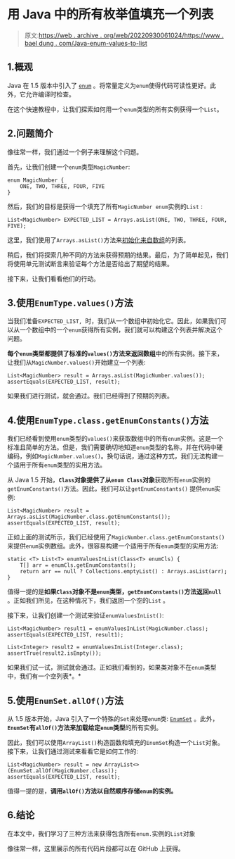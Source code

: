 # 用 Java 中的所有枚举值填充一个列表

> 原文:[https://web . archive . org/web/20220930061024/https://www . bael dung . com/Java-enum-values-to-list](https://web.archive.org/web/20220930061024/https://www.baeldung.com/java-enum-values-to-list)

## 1.概观

Java 在 1.5 版本中引入了 [`enum`](/web/20221115043639/https://www.baeldung.com/a-guide-to-java-enums) 。将常量定义为`enum`使得代码可读性更好。此外，它允许编译时检查。

在这个快速教程中，让我们探索如何用一个`enum`类型的所有实例获得一个`List`。

## 2.问题简介

像往常一样，我们通过一个例子来理解这个问题。

首先，让我们创建一个`enum`类型`MagicNumber`:

```
enum MagicNumber {
    ONE, TWO, THREE, FOUR, FIVE
}
```

然后，我们的目标是获得一个填充了所有`MagicNumber enum`实例的`List` :

```
List<MagicNumber> EXPECTED_LIST = Arrays.asList(ONE, TWO, THREE, FOUR, FIVE);
```

这里，我们使用了`Arrays.asList()`方法来[初始化来自数组](/web/20221115043639/https://www.baeldung.com/java-init-list-one-line#create-from-an-array)的列表。

稍后，我们将探索几种不同的方法来获得预期的结果。最后，为了简单起见，我们将使用单元测试断言来验证每个方法是否给出了期望的结果。

接下来，让我们看看他们的行动。

## 3.使用`EnumType.values()`方法

当我们准备`EXPECTED_LIST, `时，我们从一个数组中初始化它。因此，如果我们可以从一个数组中的一个`enum`获得所有实例，我们就可以构建这个列表并解决这个问题。

**每个`enum`类型都提供了标准的`values()`方法来返回数组**中的所有实例。接下来，让我们从`MagicNumber.values()`开始建立一个列表:

```
List<MagicNumber> result = Arrays.asList(MagicNumber.values());
assertEquals(EXPECTED_LIST, result);
```

如果我们进行测试，就会通过。我们已经得到了预期的列表。

## 4.使用`EnumType.class.getEnumConstants()`方法

我们已经看到使用`enum`类型的`values()`来获取数组中的所有`enum`实例。这是一个标准且简单的方法。但是，我们需要确切地知道`enum`类型的名称，并在代码中硬编码，例如`MagicNumber.values()`。换句话说，通过这种方式，我们无法构建一个适用于所有`enum`类型的实用方法。

从 Java 1.5 开始，**`Class`对象提供了从`enum Class`对象**获取所有`enum`实例的`getEnumConstants()`方法。因此，我们可以让`getEnumConstants()` 提供`enum`实例:

```
List<MagicNumber> result = Arrays.asList(MagicNumber.class.getEnumConstants());
assertEquals(EXPECTED_LIST, result);
```

正如上面的测试所示，我们已经使用了`MagicNumber.class.getEnumConstants()`来提供`enum`实例数组。此外，很容易构建一个适用于所有`enum`类型的实用方法:

```
static <T> List<T> enumValuesInList(Class<T> enumCls) {
    T[] arr = enumCls.getEnumConstants();
    return arr == null ? Collections.emptyList() : Arrays.asList(arr);
}
```

值得一提的是**如果`Class`对象不是`enum`类型，`getEnumConstants()`方法返回`null`** 。正如我们所见，在这种情况下，我们返回一个空的`List` 。

接下来，让我们创建一个测试来验证`enumValuesInList()`:

```
List<MagicNumber> result1 = enumValuesInList(MagicNumber.class);
assertEquals(EXPECTED_LIST, result1);

List<Integer> result2 = enumValuesInList(Integer.class);
assertTrue(result2.isEmpty());
```

如果我们试一试，测试就会通过。正如我们看到的，如果类对象不在`enum`类型中，我们有一个空列表*。*

## 5.使用`EnumSet.allOf()`方法

从 1.5 版本开始，Java 引入了一个特殊的`Set`来处理`enum`类: [`EnumSet`](/web/20221115043639/https://www.baeldung.com/java-enumset) 。此外， **`EnumSet`有`allOf()`方法来加载给定`enum`类型**的所有实例。

因此，我们可以使用`ArrayList()`构造函数和填充的`EnumSet`构造一个`List`对象。接下来，让我们通过测试来看看它是如何工作的:

```
List<MagicNumber> result = new ArrayList<>(EnumSet.allOf(MagicNumber.class));
assertEquals(EXPECTED_LIST, result);
```

值得一提的是，**调用`allOf()`方法以自然顺序存储`enum`的实例。**

## 6.结论

在本文中，我们学习了三种方法来获得包含所有`enum.`实例的`List`对象

像往常一样，这里展示的所有代码片段都可以在 GitHub 上获得。